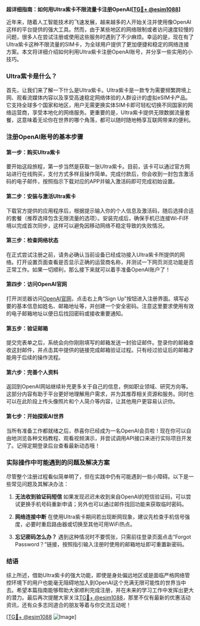 **超详细指南：如何用Ultra紫卡不限流量卡注册OpenAI[[TG💪+ @esim1088](https://t.me/s/esim1088)]**

近年来，随着人工智能技术的飞速发展，越来越多的人开始关注并使用像OpenAI这样的平台提供的强大工具。然而，由于某些地区的网络限制或者访问速度较慢的问题，很多人在尝试注册或使用这些服务时遇到了不少麻烦。幸运的是，现在有了Ultra紫卡这种不限流量的SIM卡，为全球用户提供了更加便捷和稳定的网络连接方案。本文将详细介绍如何利用Ultra紫卡注册OpenAI账号，并分享一些实用的小技巧。

### Ultra紫卡是什么？

首先，让我们来了解一下什么是Ultra紫卡。Ultra紫卡是一款专为需要频繁跨境上网、观看流媒体内容以及享受高速稳定网络体验的人群设计的虚拟eSIM卡产品。它支持全球多个国家和地区，用户无需更换实体SIM卡即可轻松切换不同国家的网络运营商，享受本地化的网络服务。更重要的是，Ultra紫卡提供无限数据流量套餐，这意味着无论你在世界的哪个角落，都可以随时随地畅享互联网带来的便利。

### 注册OpenAI账号的基本步骤

#### 第一步：购买Ultra紫卡
要开始这段旅程，第一步当然是获取一张Ultra紫卡。目前，该卡可以通过官方网站进行在线购买，支付方式多样且操作简单。完成付款后，你会收到一封包含激活码的电子邮件，按照指示下载对应的APP并输入激活码即可完成初始设置。

#### 第二步：安装与激活Ultra紫卡
下载官方提供的应用程序后，根据提示输入你的个人信息及激活码，随后选择合适的套餐（推荐选择包含无限流量的选项）。安装完成后，确保手机已连接Wi-Fi环境以完成首次同步，这样可以避免因移动网络不稳定导致的失败情况。

#### 第三步：检查网络状态
在正式尝试注册之前，请务必确认当前设备已经成功接入Ultra紫卡所提供的网络。打开设置页面查看是否显示正确的运营商名称，并测试一下网页浏览功能是否正常工作。如果一切顺利，那么接下来就可以着手准备OpenAI账户了！

#### 第四步：访问OpenAI官网
打开浏览器访问[OpenAI官网](https://openai.com)，点击右上角“Sign Up”按钮进入注册界面。填写必要的基本信息如姓名、邮箱地址等，并创建一个安全密码。注意这里要求使用有效的电子邮箱地址以便日后找回密码或接收重要通知。

#### 第五步：验证邮箱
提交完表单之后，系统会向你刚刚填写的邮箱发送一封验证邮件。登录你的邮箱查收这封邮件，并点击其中提供的链接完成邮箱验证过程。只有经过验证后的邮箱才能用于后续的操作流程。

#### 第六步：完善个人资料
返回到OpenAI网站继续补充更多关于自己的信息，例如职业领域、研究方向等。这部分内容有助于平台更好地理解用户需求，并为其推荐相关资源和服务。同时也可以在此阶段上传头像照片和个人简介等内容，让其他用户更容易认识你。

#### 第七步：开始探索AI世界
当所有准备工作都就绪之后，恭喜你已经成为一名OpenAI会员啦！现在你可以自由地浏览各种文档教程、观看视频演示，并尝试调用API接口来进行实际项目开发了。记得定期登录后台查看最新动态哦！

### 实际操作中可能遇到的问题及解决方案

尽管整个注册过程看似简单明了，但在实践中仍有可能遇到一些小障碍。以下是一些常见问题及其解决办法：

1. **无法收到验证码短信**
   如果发现迟迟未收到来自OpenAI的短信验证码，可以尝试更换手机号码重新申请；另外也可以通过邮件找回功能来获取临时密码。

2. **网络连接中断**
   在使用Ultra紫卡期间若出现断网现象，建议先检查手机信号强度，必要时重启路由器或切换至其他可用WiFi热点。

3. **忘记密码怎么办？**
   遇到这种情况时不要慌张，只需前往登录页面点击“Forgot Password？”链接，按照指引输入注册时使用的邮箱地址即可重置新密码。

### 结语

综上所述，借助Ultra紫卡的强大功能，即使是身处偏远地区或是面临严格网络管控环境下的用户也能毫无阻碍地加入到OpenAI这个充满无限可能性的世界当中去。希望本篇指南能够帮助大家顺利完成注册，并在未来的学习工作中发挥出更大的潜力。最后再次提醒大家关注[TG💪+ @esim1088](https://t.me/s/esim1088)，那里不仅有最新的优惠活动资讯，还有众多志同道合的朋友等着与你交流互动呢！

[[TG💪+ @esim1088](https://t.me/s/esim1088) ![Image](https://i.postimg.cc/4NQfJmqS/Snipaste-2025-05-13-00-14-12.png)]